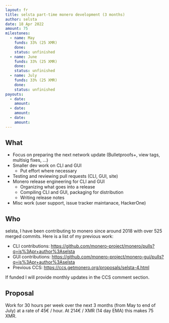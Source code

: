 ```yaml
---
layout: fr
title: selsta part-time monero development (3 months)
author: selsta
date: 18 Apr 2022
amount: 75
milestones:
  - name: May
    funds: 33% (25 XMR)
    done:
    status: unfinished
  - name: June
    funds: 33% (25 XMR)
    done:
    status: unfinished
  - name: July
    funds: 33% (25 XMR)
    done:
    status: unfinished
payouts:
  - date:
    amount:
  - date:
    amount:
  - date:
    amount:
---
```


## What

- Focus on preparing the next network update (Bulletproofs+, view tags, multisig fixes, ...)
- Smaller dev work on CLI and GUI
  - Put effort where necessary
- Testing and reviewing pull requests (CLI, GUI, site)
- Monero release engineering for CLI and GUI
  - Organizing what goes into a release
  - Compiling CLI and GUI, packaging for distribution
  - Writing release notes
- Misc work (user support, issue tracker maintanace, HackerOne)

## Who

selsta, I have been contributing to monero since around 2018 with over 525 merged commits. Here is a list of my previous work:

- CLI contributions: https://github.com/monero-project/monero/pulls?q=is%3Apr+author%3Aselsta
- GUI contributions: https://github.com/monero-project/monero-gui/pulls?q=is%3Apr+author%3Aselsta
- Previous CCS: https://ccs.getmonero.org/proposals/selsta-4.html

If funded I will provide monthly updates in the CCS comment section.

## Proposal

Work for 30 hours per week over the next 3 months (from May to end of July) at a rate of 45€ / hour. At 214€ / XMR (14 day EMA) this makes 75 XMR.
